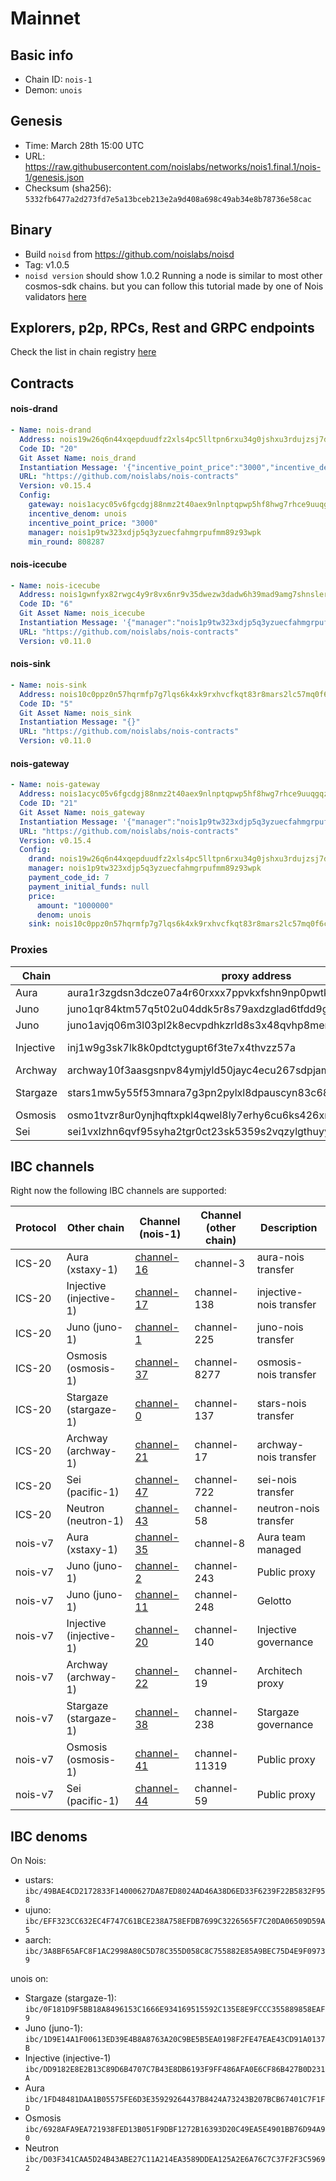 # Mainnet

## Basic info

- Chain ID: `nois-1`
- Demon: `unois`

## Genesis

- Time: March 28th 15:00 UTC
- URL:
  <https://raw.githubusercontent.com/noislabs/networks/nois1.final.1/nois-1/genesis.json>
- Checksum (sha256):
  `5332fb6477a2d273fd7e5a13bceb213e2a9d408a698c49ab34e8b78736e58cac`

## Binary

- Build `noisd` from <https://github.com/noislabs/noisd>
- Tag: v1.0.5
- `noisd version` should show 1.0.2
Running a node is similar to most other cosmos-sdk chains. but you can follow this tutorial made by one of Nois validators [here](https://github.com/obajay/StateSync-snapshots/tree/main/Projects/Nois)

## Explorers, p2p, RPCs, Rest and GRPC endpoints

Check the list in chain registry [here](https://github.com/cosmos/chain-registry/blob/master/nois/chain.json) 

## Contracts

#### nois-drand

```yaml
- Name: nois-drand
  Address: nois19w26q6n44xqepduudfz2xls4pc5lltpn6rxu34g0jshxu3rdujzsj7dgu8
  Code ID: "20"
  Git Asset Name: nois_drand
  Instantiation Message: '{"incentive_point_price":"3000","incentive_denom":"unois","min_round":808287,"manager":"nois1p9tw323xdjp5q3yzuecfahmgrpufmm89z93wpk"}'
  URL: "https://github.com/noislabs/nois-contracts"
  Version: v0.15.4
  Config:
    gateway: nois1acyc05v6fgcdgj88nmz2t40aex9nlnptqpwp5hf8hwg7rhce9uuqgqz5wp
    incentive_denom: unois
    incentive_point_price: "3000"
    manager: nois1p9tw323xdjp5q3yzuecfahmgrpufmm89z93wpk
    min_round: 808287
```

#### nois-icecube

```yaml
- Name: nois-icecube
  Address: nois1gwnfyx82rwgc4y9r8vx6nr9v35dwezw3dadw6h39mad9amg7shnsler5f0
  Code ID: "6"
  Git Asset Name: nois_icecube
  Instantiation Message: '{"manager":"nois1p9tw323xdjp5q3yzuecfahmgrpufmm89z93wpk"}'
  URL: "https://github.com/noislabs/nois-contracts"
  Version: v0.11.0
```

#### nois-sink

```yaml
- Name: nois-sink
  Address: nois10c0ppz0n57hqrmfp7g7lqs6k4xk9rxhvcfkqt83r8mars2lc57mq0f6cty
  Code ID: "5"
  Git Asset Name: nois_sink
  Instantiation Message: "{}"
  URL: "https://github.com/noislabs/nois-contracts"
  Version: v0.11.0
```

#### nois-gateway

```yaml
- Name: nois-gateway
  Address: nois1acyc05v6fgcdgj88nmz2t40aex9nlnptqpwp5hf8hwg7rhce9uuqgqz5wp
  Code ID: "21"
  Git Asset Name: nois_gateway
  Instantiation Message: '{"manager":"nois1p9tw323xdjp5q3yzuecfahmgrpufmm89z93wpk","price":{"denom":"unois","amount":"50000000"},"payment_code_id":7,"sink":"nois10c0ppz0n57hqrmfp7g7lqs6k4xk9rxhvcfkqt83r8mars2lc57mq0f6cty"}'
  URL: "https://github.com/noislabs/nois-contracts"
  Version: v0.15.4
  Config:
    drand: nois19w26q6n44xqepduudfz2xls4pc5lltpn6rxu34g0jshxu3rdujzsj7dgu8
    manager: nois1p9tw323xdjp5q3yzuecfahmgrpufmm89z93wpk
    payment_code_id: 7
    payment_initial_funds: null
    price:
      amount: "1000000"
      denom: unois
    sink: nois10c0ppz0n57hqrmfp7g7lqs6k4xk9rxhvcfkqt83r8mars2lc57mq0f6cty
```

### Proxies

| Chain                    | proxy address                                                      | manager/owner        | 
| -------------------------| -------------------------------------------------------------------| -------------------- | 
| Aura                     | aura1r3zgdsn3dcze07a4r60rxxx7ppvkxfshn9np0pwtkgarrld0786s72jtjt    |  Aura team           | 
| Juno                     | juno1qr84ktm57q5t02u04ddk5r8s79axdzglad6tfdd9g2xgt4hkh6jsgeq9x2    | Nois team            | 
| Juno                     | juno1avjq06m3l03pl2k8ecvpdhkzrld8s3x48qvhp8merhfjh753vvdskqqs74    | Gelotto              | 
| Injective                | inj1w9g3sk7lk8k0pdtctygupt6f3te7x4thvzz57a                         | Injective Governance | 
| Archway                  | archway10f3aasgsnpv84ymjyld50jayc4ecu267sdpjamauwm8nvxlzex9qj4dkwr | Architech            | 
| Stargaze                 | stars1mw5y55f53mnara7g3pn2pylxl8dpauscyn83c68442hz9nwktzrq8tjzyf   | Stargaze Governance  | 
| Osmosis                  | osmo1tvzr8ur0ynjhqftxpkl4qwel8ly7erhy6cu6ks426xmzf92vk6eqfp9wcl    | Nois team            | 
| Sei                      | sei1vxlzhn6qvf95syha2tgr0ct23sk5359s2vqzylgthuyy7kd7ql5qcxa4r0     | Parker               | 

## IBC channels

Right now the following IBC channels are supported:

| Protocol | Other chain             | Channel (nois-1) | Channel (other chain) | Description             |
| -------- | ----------------------- | ---------------- | --------------------- | ----------------------- |
| ICS-20   | Aura (xstaxy-1)         | [channel-16]     | channel-3             | aura-nois transfer      |
| ICS-20   | Injective (injective-1) | [channel-17]     | channel-138           | injective-nois transfer |
| ICS-20   | Juno (juno-1)           | [channel-1]      | channel-225           | juno-nois transfer      |
| ICS-20   | Osmosis (osmosis-1)     | [channel-37]     | channel-8277          | osmosis-nois transfer   |
| ICS-20   | Stargaze (stargaze-1)   | [channel-0]      | channel-137           | stars-nois transfer     |
| ICS-20   | Archway (archway-1)     | [channel-21]     | channel-17            | archway-nois transfer   |
| ICS-20   | Sei (pacific-1)         | [channel-47]     | channel-722           | sei-nois transfer    |
| ICS-20   | Neutron (neutron-1)     | [channel-43]     | channel-58            | neutron-nois transfer       |
| nois-v7  | Aura (xstaxy-1)         | [channel-35]     | channel-8             | Aura team managed       |
| nois-v7  | Juno (juno-1)           | [channel-2]      | channel-243           | Public proxy            |
| nois-v7  | Juno (juno-1)           | [channel-11]     | channel-248           | Gelotto                 |
| nois-v7  | Injective (injective-1) | [channel-20]     | channel-140           | Injective governance    |
| nois-v7  | Archway (archway-1)     | [channel-22]     | channel-19            | Architech proxy         |
| nois-v7  | Stargaze (stargaze-1)   | [channel-38]     | channel-238           | Stargaze governance     |
| nois-v7  | Osmosis (osmosis-1)     | [channel-41]     | channel-11319         | Public proxy            |
| nois-v7  | Sei (pacific-1)         | [channel-44]     | channel-59            | Public proxy            |

[channel-0]:
  https://ibc.nois.network/connections/connection-0/channels/transfer:channel-0
[channel-1]:
  https://ibc.nois.network/connections/connection-2/channels/transfer:channel-1
[channel-2]:
  https://ibc.nois.network/connections/connection-2/channels/wasm.nois1acyc05v6fgcdgj88nmz2t40aex9nlnptqpwp5hf8hwg7rhce9uuqgqz5wp:channel-2
[channel-11]:
  https://ibc.nois.network/connections/connection-2/channels/wasm.nois1acyc05v6fgcdgj88nmz2t40aex9nlnptqpwp5hf8hwg7rhce9uuqgqz5wp:channel-11
[channel-16]:
  https://ibc.nois.network/connections/connection-4/channels/transfer:channel-16
[channel-17]:
  https://ibc.nois.network/connections/connection-6/channels/transfer:channel-17
[channel-20]:
  https://ibc.nois.network/connections/connection-6/channels/wasm.nois1acyc05v6fgcdgj88nmz2t40aex9nlnptqpwp5hf8hwg7rhce9uuqgqz5wp:channel-20
[channel-21]:
  https://ibc.nois.network/connections/connection-9/channels/transfer:channel-21
[channel-22]:
  https://ibc.nois.network/connections/connection-9/channels/wasm.nois1acyc05v6fgcdgj88nmz2t40aex9nlnptqpwp5hf8hwg7rhce9uuqgqz5wp:channel-22
[channel-35]:
  https://ibc.nois.network/connections/connection-4/channels/wasm.nois1acyc05v6fgcdgj88nmz2t40aex9nlnptqpwp5hf8hwg7rhce9uuqgqz5wp:channel-35
[channel-37]:
  https://ibc.nois.network/connections/connection-10/channels/transfer:channel-37
[channel-38]:
  https://ibc.nois.network/connections/connection-0/channels/wasm.nois1acyc05v6fgcdgj88nmz2t40aex9nlnptqpwp5hf8hwg7rhce9uuqgqz5wp:channel-38
[channel-41]:
  https://ibc.nois.network/connections/connection-10/channels/wasm.nois1acyc05v6fgcdgj88nmz2t40aex9nlnptqpwp5hf8hwg7rhce9uuqgqz5wp:channel-41
[channel-43]:
  https://ibc.nois.network/connections/connection-11/channels/transfer:channel-43
[channel-44]:
  https://ibc.nois.network/connections/connection-11/channels/wasm.nois1acyc05v6fgcdgj88nmz2t40aex9nlnptqpwp5hf8hwg7rhce9uuqgqz5wp:channel-44
[channel-47]:
  https://ibc.nois.network/connections/connection-13/channels/transfer:channel-47

## IBC denoms

On Nois:

- ustars: `ibc/49BAE4CD2172833F14000627DA87ED8024AD46A38D6ED33F6239F22B5832F958`
- ujuno: `ibc/EFF323CC632EC4F747C61BCE238A758EFDB7699C3226565F7C20DA06509D59A5`
- aarch: `ibc/3A8BF65AFC8F1AC2998A80C5D78C355D058C8C755882E85A9BEC75D4E9F09739`

unois on:

- Stargaze (stargaze-1):
  `ibc/0F181D9F5BB18A8496153C1666E934169515592C135E8E9FCCC355889858EAF9`
- Juno (juno-1):
  `ibc/1D9E14A1F00613ED39E4B8A8763A20C9BE5B5EA0198F2FE47EAE43CD91A0137B`
- Injective (injective-1)
  `ibc/DD9182E8E2B13C89D6B4707C7B43E8DB6193F9FF486AFA0E6CF86B427B0D231A`
- Aura
  `ibc/1FD48481DAA1B05575FE6D3E35929264437B8424A73243B207BCB67401C7F1FD`
- Osmosis
  `ibc/6928AFA9EA721938FED13B051F9DBF1272B16393D20C49EA5E4901BB76D94A90`
- Neutron
  `ibc/D03F341CAA5D24B43ABE27C11A214EA3589DDEA125A2E6A76C7C37F2F3C59692`
